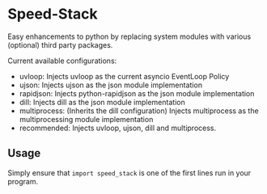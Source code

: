 # Speed-Stack
Easy enhancements to python by replacing system modules with various (optional)
third party packages.

Current available configurations:
* uvloop: Injects uvloop as the current asyncio EventLoop Policy
* ujson: Injects ujson as the json module implementation
* rapidjson: Injects python-rapidjson as the json module implementation
* dill: Injects dill as the json module implementation
* multiprocess: (Inherits the dill configuration) Injects multiprocess as the multiprocessing module implementation
* recommended: Injects uvloop, ujson, dill and multiprocess.

## Usage
Simply ensure that `import speed_stack` is one of the first lines run in your program.
